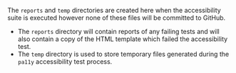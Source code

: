 The `reports` and `temp` directories are created here when the accessibility suite is executed however none of these files will be committed to GitHub.

- The `reports` directory will contain reports of any failing tests and will also contain a copy of the HTML template which failed the accessibility test.
- The `temp` directory is used to store temporary files generated during the `pa11y` accessibility test process.
